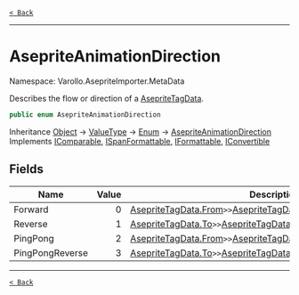 [`< Back`](./)

---

# AsepriteAnimationDirection

Namespace: Varollo.AsepriteImporter.MetaData

Describes the flow or direction of a [AsepriteTagData](varollo.asepriteimporter.metadata.asepritetagdata).

```csharp
public enum AsepriteAnimationDirection
```

Inheritance [Object](https://docs.microsoft.com/en-us/dotnet/api/system.object) → [ValueType](https://docs.microsoft.com/en-us/dotnet/api/system.valuetype) → [Enum](https://docs.microsoft.com/en-us/dotnet/api/system.enum) → [AsepriteAnimationDirection](varollo.asepriteimporter.metadata.asepriteanimationdirection)<br>
Implements [IComparable](https://docs.microsoft.com/en-us/dotnet/api/system.icomparable), [ISpanFormattable](https://docs.microsoft.com/en-us/dotnet/api/system.ispanformattable), [IFormattable](https://docs.microsoft.com/en-us/dotnet/api/system.iformattable), [IConvertible](https://docs.microsoft.com/en-us/dotnet/api/system.iconvertible)

## Fields

| Name | Value | Description |
| --- | --: | --- |
| Forward | 0 | [AsepriteTagData.From](varollo.asepriteimporter.metadata.asepritetagdata#from)`>>`[AsepriteTagData.To](varollo.asepriteimporter.metadata.asepritetagdata#to). |
| Reverse | 1 | [AsepriteTagData.To](varollo.asepriteimporter.metadata.asepritetagdata#to)`>>`[AsepriteTagData.From](varollo.asepriteimporter.metadata.asepritetagdata#from). |
| PingPong | 2 | [AsepriteTagData.From](varollo.asepriteimporter.metadata.asepritetagdata#from)`>>`[AsepriteTagData.To](varollo.asepriteimporter.metadata.asepritetagdata#to)`>>`[AsepriteTagData.From](varollo.asepriteimporter.metadata.asepritetagdata#from). |
| PingPongReverse | 3 | [AsepriteTagData.To](varollo.asepriteimporter.metadata.asepritetagdata#to)`>>`[AsepriteTagData.From](varollo.asepriteimporter.metadata.asepritetagdata#from)`>>`[AsepriteTagData.To](varollo.asepriteimporter.metadata.asepritetagdata#to). |

---

[`< Back`](./)

